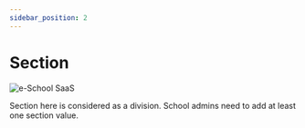 ```yaml
---
sidebar_position: 2
---
```


# Section

![e-School SaaS](../../static/images/schooladmin/section.png)

Section here is considered as a division. School admins need to add at least one section value. 